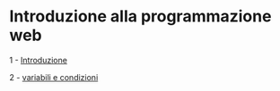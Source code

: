# Introduzione alla programmazione web
  
1 - [Introduzione](https://github.com/lichfolky/intro-web-dev/blob/main/introduzione.md)

2 - [variabili e condizioni](https://github.com/lichfolky/intro-web-dev/blob/main/variabili-condizioni.md)